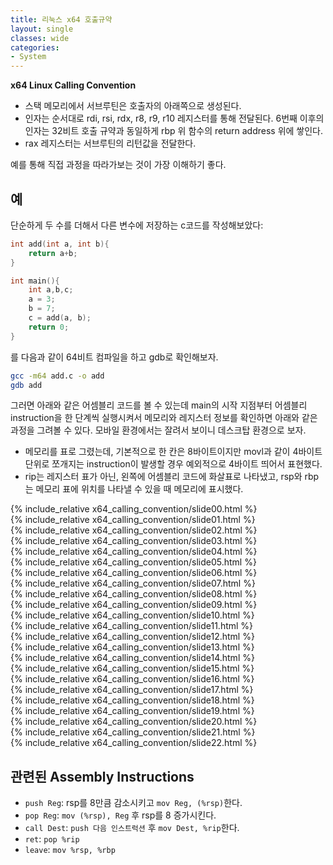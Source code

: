 ```yaml
---
title: 리눅스 x64 호출규약
layout: single
classes: wide
categories:
- System
---
```


**x64 Linux Calling Convention**

* 스택 메모리에서 서브루틴은 호출자의 아래쪽으로 생성된다.
* 인자는 순서대로 rdi, rsi, rdx, r8, r9, r10 레지스터를 통해 전달된다. 6번째 이후의 인자는 32비트 호출 규약과 동일하게 rbp 위 함수의 return address 위에 쌓인다.
* rax 레지스터는 서브루틴의 리턴값을 전달한다.

예를 통해 직접 과정을 따라가보는 것이 가장 이해하기 좋다.

## 예

단순하게 두 수를 더해서 다른 변수에 저장하는 c코드를 작성해보았다:

```c
int add(int a, int b){
    return a+b;
}

int main(){
    int a,b,c;
    a = 3;
    b = 7;
    c = add(a, b);
    return 0;
}
```

를 다음과 같이 64비트 컴파일을 하고 gdb로 확인해보자.

```bash
gcc -m64 add.c -o add
gdb add
```

그러면 아래와 같은 어셈블리 코드를 볼 수 있는데 main의 시작 지점부터 어셈블리 instruction을 한 단계씩 실행시켜서 메모리와 레지스터 정보를 확인하면 아래와 같은 과정을 그려볼 수 있다. 모바일 환경에서는 잘려서 보이니 데스크탑 환경으로 보자.

* 메모리를 표로 그렸는데, 기본적으로 한 칸은 8바이트이지만 movl과 같이 4바이트 단위로 쪼개지는 instruction이 발생할 경우 예외적으로 4바이트 띄어서 표현했다.
* rip는 레지스터 표가 아닌, 왼쪽에 어셈블리 코드에 화살표로 나타냈고, rsp와 rbp는 메모리 표에 위치를 나타낼 수 있을 때 메모리에 표시했다.

<div>
{% include_relative x64_calling_convention/slide00.html %}
</div>

<div>
{% include_relative x64_calling_convention/slide01.html %}
</div>

<div>
{% include_relative x64_calling_convention/slide02.html %}
</div>

<div>
{% include_relative x64_calling_convention/slide03.html %}
</div>

<div>
{% include_relative x64_calling_convention/slide04.html %}
</div>

<div>
{% include_relative x64_calling_convention/slide05.html %}
</div>

<div>
{% include_relative x64_calling_convention/slide06.html %}
</div>

<div>
{% include_relative x64_calling_convention/slide07.html %}
</div>

<div>
{% include_relative x64_calling_convention/slide08.html %}
</div>

<div>
{% include_relative x64_calling_convention/slide09.html %}
</div>

<div>
{% include_relative x64_calling_convention/slide10.html %}
</div>

<div>
{% include_relative x64_calling_convention/slide11.html %}
</div>

<div>
{% include_relative x64_calling_convention/slide12.html %}
</div>

<div>
{% include_relative x64_calling_convention/slide13.html %}
</div>

<div>
{% include_relative x64_calling_convention/slide14.html %}
</div>

<div>
{% include_relative x64_calling_convention/slide15.html %}
</div>

<div>
{% include_relative x64_calling_convention/slide16.html %}
</div>

<div>
{% include_relative x64_calling_convention/slide17.html %}
</div>

<div>
{% include_relative x64_calling_convention/slide18.html %}
</div>

<div>
{% include_relative x64_calling_convention/slide19.html %}
</div>

<div>
{% include_relative x64_calling_convention/slide20.html %}
</div>

<div>
{% include_relative x64_calling_convention/slide21.html %}
</div>

<div>
{% include_relative x64_calling_convention/slide22.html %}
</div>

## 관련된 Assembly Instructions

* `push Reg`: rsp를 8만큼 감소시키고 `mov Reg, (%rsp)`한다.
* `pop Reg`: `mov (%rsp), Reg` 후 rsp를 8 증가시킨다.
* `call Dest`: `push 다음 인스트럭션` 후 `mov Dest, %rip`한다.
* `ret`: `pop %rip`
* `leave`: `mov %rsp, %rbp`
